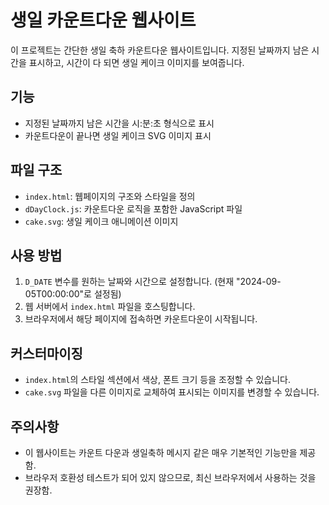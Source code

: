 # 생일 카운트다운 웹사이트

이 프로젝트는 간단한 생일 축하 카운트다운 웹사이트입니다. 지정된 날짜까지 남은 시간을 표시하고, 시간이 다 되면 생일 케이크 이미지를 보여줍니다.

## 기능

- 지정된 날짜까지 남은 시간을 시:분:초 형식으로 표시
- 카운트다운이 끝나면 생일 케이크 SVG 이미지 표시

## 파일 구조

- `index.html`: 웹페이지의 구조와 스타일을 정의
- `dDayClock.js`: 카운트다운 로직을 포함한 JavaScript 파일
- `cake.svg`: 생일 케이크 애니메이션 이미지

## 사용 방법

1. `D_DATE` 변수를 원하는 날짜와 시간으로 설정합니다. (현재 "2024-09-05T00:00:00"로 설정됨)
2. 웹 서버에서 `index.html` 파일을 호스팅합니다.
3. 브라우저에서 해당 페이지에 접속하면 카운트다운이 시작됩니다.

## 커스터마이징

- `index.html`의 스타일 섹션에서 색상, 폰트 크기 등을 조정할 수 있습니다.
- `cake.svg` 파일을 다른 이미지로 교체하여 표시되는 이미지를 변경할 수 있습니다.

## 주의사항

- 이 웹사이트는 카운트 다운과 생일축하 메시지 같은 매우 기본적인 기능만을 제공함.
- 브라우저 호환성 테스트가 되어 있지 않으므로, 최신 브라우저에서 사용하는 것을 권장함.
